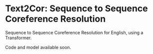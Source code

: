 # Text2Cor: Sequence to Sequence Coreference Resolution

Sequence to Sequence Coreference Resolution for English, using a Transformer.

Code and model available soon.
